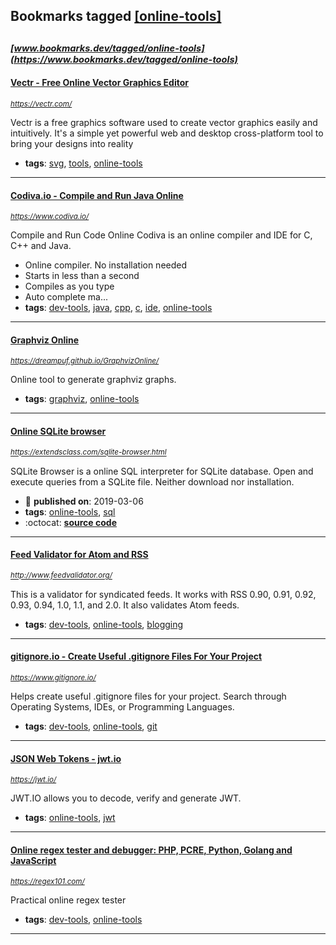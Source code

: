 ## Bookmarks tagged [[online-tools]](https://www.bookmarks.dev/search?q=[online-tools])

_<sup><sup>[www.bookmarks.dev/tagged/online-tools](https://www.bookmarks.dev/tagged/online-tools)</sup></sup>_
---
#### [Vectr - Free Online Vector Graphics Editor](https://vectr.com/)
_<sup>https://vectr.com/</sup>_

Vectr is a free graphics software used to create vector graphics easily and intuitively. It's a simple yet powerful web and desktop cross-platform tool to bring your designs into reality
* **tags**: [svg](../tagged/svg.md), [tools](../tagged/tools.md), [online-tools](../tagged/online-tools.md)
---
#### [Codiva.io - Compile and Run Java Online](https://www.codiva.io/)
_<sup>https://www.codiva.io/</sup>_

Compile and Run Code Online
Codiva is an online compiler and IDE for C, C++ and Java.
* Online compiler. No installation needed
* Starts in less than a second
* Compiles as you type
* Auto complete ma...
* **tags**: [dev-tools](../tagged/dev-tools.md), [java](../tagged/java.md), [cpp](../tagged/cpp.md), [c](../tagged/c.md), [ide](../tagged/ide.md), [online-tools](../tagged/online-tools.md)
---
#### [Graphviz Online](https://dreampuf.github.io/GraphvizOnline/)
_<sup>https://dreampuf.github.io/GraphvizOnline/</sup>_

Online tool to generate graphviz graphs.
* **tags**: [graphviz](../tagged/graphviz.md), [online-tools](../tagged/online-tools.md)
---
#### [Online SQLite browser](https://extendsclass.com/sqlite-browser.html)
_<sup>https://extendsclass.com/sqlite-browser.html</sup>_

SQLite Browser is a online SQL interpreter for SQLite database. Open and execute queries from a SQLite file. Neither download nor installation.
* :calendar: **published on**: 2019-03-06
* **tags**: [online-tools](../tagged/online-tools.md), [sql](../tagged/sql.md)
* :octocat: **[source code](https://github.com/hautdefrance/Web-GUI-for-SQLite)**
---
#### [Feed Validator for Atom and RSS](http://www.feedvalidator.org/)
_<sup>http://www.feedvalidator.org/</sup>_

This is a validator for syndicated feeds. It works with RSS 0.90, 0.91, 0.92, 0.93, 0.94, 1.0, 1.1, and 2.0. It also validates Atom feeds.
* **tags**: [dev-tools](../tagged/dev-tools.md), [online-tools](../tagged/online-tools.md), [blogging](../tagged/blogging.md)
---
#### [gitignore.io - Create Useful .gitignore Files For Your Project](https://www.gitignore.io/)
_<sup>https://www.gitignore.io/</sup>_

Helps create useful .gitignore files for your project. Search through Operating Systems, IDEs, or Programming Languages.
* **tags**: [dev-tools](../tagged/dev-tools.md), [online-tools](../tagged/online-tools.md), [git](../tagged/git.md)
---
#### [JSON Web Tokens - jwt.io](https://jwt.io/)
_<sup>https://jwt.io/</sup>_

JWT.IO allows you to decode, verify and generate JWT.
* **tags**: [online-tools](../tagged/online-tools.md), [jwt](../tagged/jwt.md)
---
#### [Online regex tester and debugger: PHP, PCRE, Python, Golang and JavaScript](https://regex101.com/)
_<sup>https://regex101.com/</sup>_

Practical online regex tester
* **tags**: [dev-tools](../tagged/dev-tools.md), [online-tools](../tagged/online-tools.md)
---

